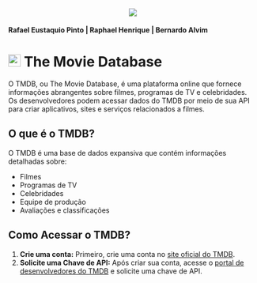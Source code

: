 <h1 align="center">
  <a href="https://git.io/typing-svg">
    <img src="https://readme-typing-svg.herokuapp.com/?lines=RESTFUL APP;Trabalho Prático&center=true&size=35">
  </a>
</h1>

**Rafael Eustaquio Pinto | Raphael Henrique | Bernardo Alvim**


# <img src="https://hub.meltano.com/assets/static/tmdb.1339262.ba8654571060cac8ca984f640440c1ed.png" height="25">  <b>The Movie Database</b>

O TMDB, ou The Movie Database, é uma plataforma online que fornece informações abrangentes sobre filmes, programas de TV e celebridades. Os desenvolvedores podem acessar dados do TMDB por meio de sua API para criar aplicativos, sites e serviços relacionados a filmes.

## O que é o TMDB?

O TMDB é uma base de dados expansiva que contém informações detalhadas sobre:

- Filmes
- Programas de TV
- Celebridades
- Equipe de produção
- Avaliações e classificações

## Como Acessar o TMDB?

1. **Crie uma conta:** Primeiro, crie uma conta no [site oficial do TMDB](https://www.themoviedb.org).
2. **Solicite uma Chave de API:** Após criar sua conta, acesse o [portal de desenvolvedores do TMDB](https://www.themoviedb.org/settings/api) e solicite uma chave de API.
